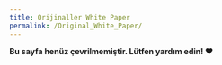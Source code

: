 ```yaml
---
title: Orijinaller White Paper
permalink: /Original_White_Paper/
---
```


**Bu sayfa henüz çevrilmemiştir. Lütfen yardım edin! ❤**
